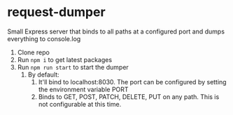 # request-dumper
Small Express server that binds to all paths at a configured port and dumps everything to console.log

1. Clone repo
1. Run `npm i` to get latest packages
1. Run `npm run start` to start the dumper
   1. By default:
      1. It'll bind to localhost:8030.  The port can be configured by setting the environment variable PORT 
      1. Binds to GET, POST, PATCH, DELETE, PUT on any path.  This is not configurable at this time.
